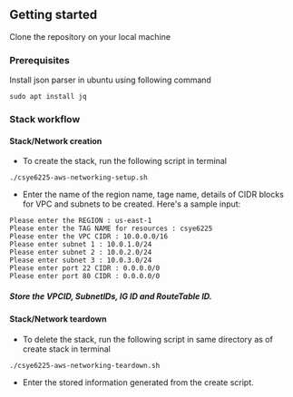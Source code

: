 ## Getting started

Clone the repository on your local machine

### Prerequisites

Install json parser in ubuntu using following command

``` sudo apt install jq ```

### Stack workflow
#### Stack/Network creation

* To create the stack, run the following script in terminal
```
./csye6225-aws-networking-setup.sh
```
* Enter the name of the region name, tage name, details of CIDR blocks for VPC and subnets to be created. Here's a sample input:
```
Please enter the REGION : us-east-1
Please enter the TAG NAME for resources : csye6225
Please enter the VPC CIDR : 10.0.0.0/16
Please enter subnet 1 : 10.0.1.0/24
Please enter subnet 2 : 10.0.2.0/24
Please enter subnet 3 : 10.0.3.0/24
Please enter port 22 CIDR : 0.0.0.0/0
Please enter port 80 CIDR : 0.0.0.0/0
```

##### Store the VPCID, SubnetIDs, IG ID and RouteTable ID.

#### Stack/Network teardown
* To delete the stack, run the following script in same directory as of create stack in terminal
```
./csye6225-aws-networking-teardown.sh
```
* Enter the stored information generated from the create script.
